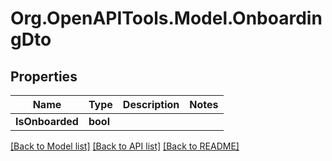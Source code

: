 # Org.OpenAPITools.Model.OnboardingDto

## Properties

Name | Type | Description | Notes
------------ | ------------- | ------------- | -------------
**IsOnboarded** | **bool** |  | 

[[Back to Model list]](../../README.md#documentation-for-models) [[Back to API list]](../../README.md#documentation-for-api-endpoints) [[Back to README]](../../README.md)

